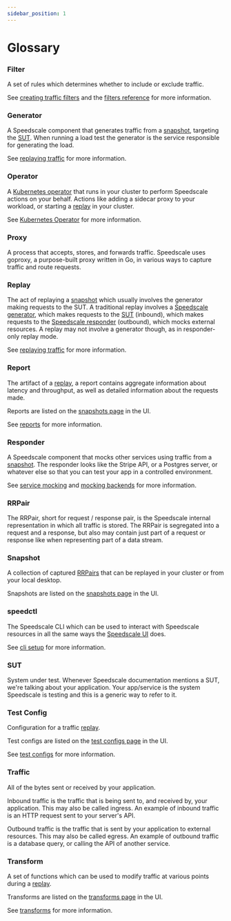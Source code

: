 ```yaml
---
sidebar_position: 1
---
```


# Glossary

### Filter

A set of rules which determines whether to include or exclude traffic.

See [creating traffic filters](../guides/creating-filters/index.md) and the [filters reference](./filters/README.md) for more information.

### Generator

A Speedscale component that generates traffic from a [snapshot](#snapshot),
targeting the [SUT](#sut).  When running a load test the generator is the
service responsible for generating the load.

See [replaying traffic](../concepts/replay.md) for more information.

### Operator

A [Kubernetes operator](https://kubernetes.io/docs/concepts/extend-kubernetes/operator/)
that runs in your cluster to perform Speedscale actions on your behalf.
Actions like adding a sidecar proxy to your workload, or starting a
[replay](#replay) in your cluster.

See [Kubernetes Operator](../setup/install/kubernetes-operator.md) for more information.

### Proxy

A process that accepts, stores, and forwards traffic.  Speedscale uses goproxy,
a purpose-built proxy written in Go, in various ways to capture traffic and route requests.

### Replay

The act of replaying a [snapshot](#snapshot) which usually involves the
generator making requests to the SUT.  A traditional replay involves a
[Speedscale generator](#generator), which makes requests to the [SUT](#sut)
(inbound), which makes requests to the [Speedscale responder](#responder)
(outbound), which mocks external resources. A replay may not involve a
generator though, as in responder-only replay mode.

See [replaying traffic](../guides/replay/README.md) for more information.

### Report

The artifact of a [replay](#replay), a report contains aggregate information
about latency and throughput, as well as detailed information about the
requests made.

Reports are listed on the [snapshots page](https://app.speedscale.com/snapshots) in the UI.

See [reports](../guides/reports/README.md) for more information.

### Responder

A Speedscale component that mocks other services using traffic from a
[snapshot](#snapshot).  The responder looks like the Stripe API, or a Postgres
server, or whatever else so that you can test your app in a controlled
environment.

See [service mocking](../concepts/service_mocking.md) and
[mocking backends](../guides/responders.md) for more information.

### RRPair

The RRPair, short for request / response pair, is the Speedscale internal
representation in which all traffic is stored.  The RRPair is segregated into a
request and a response, but also may contain just part of a request or
response like when representing part of a data stream.

### Snapshot

A collection of captured [RRPairs](#rrpair) that can be replayed in your
cluster or from your local desktop.

Snapshots are listed on the [snapshots page](https://app.speedscale.com/snapshots) in the UI.

### speedctl

The Speedscale CLI which can be used to interact with Speedscale resources in
all the same ways the [Speedscale UI](https://app.speedscale.com) does.

See [cli setup](../setup/install/cli.md) for more information.

### SUT

System under test.  Whenever Speedscale documentation mentions a SUT, we're
talking about your application.  Your app/service is the system Speedscale is
testing and this is a generic way to refer to it.

### Test Config

Configuration for a traffic [replay](#replay).

Test configs are listed on the [test configs page](https://app.speedscale.com/config) in the UI.

See [test configs](../concepts/test_config.md) for more information.

### Traffic

All of the bytes sent or received by your application.

Inbound traffic is the traffic that is being sent to, and received by, your
application. This may also be called ingress.  An example of inbound traffic
is an HTTP request sent to your server's API.

Outbound traffic is the traffic that is sent by your application to external
resources.  This may also be called egress.  An example of outbound traffic
is a database query, or calling the API of another service.

### Transform

A set of functions which can be used to modify traffic at various points during
a [replay](#replay).

Transforms are listed on the [transforms page](https://app.speedscale.com/trafficTransforms) in the UI.

See [transforms](../concepts/transforms.md) for more information.

